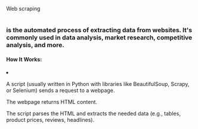 <h>Web scraping<h1> <h3>is the automated process of extracting data from websites. It's commonly used in data analysis, market research, competitive analysis, and more.</h3>
<h4>How It Works:</h4>
<li>
<p>A script (usually written in Python with libraries like BeautifulSoup, Scrapy, or Selenium) sends a request to a webpage.</p>

<p>The webpage returns HTML content.</p>

<p>The script parses the HTML and extracts the needed data (e.g., tables, product prices, reviews, headlines).</p>
</li>


